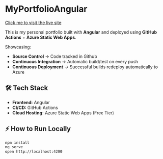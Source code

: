 # MyPortfolioAngular

[Click me to visit the live site](https://happy-ocean-047756110.1.azurestaticapps.net/)

This is my personal portfolio built with **Angular** and deployed using **GitHub Actions** + **Azure Static Web Apps**.

Showcasing:
- **Source Control** -> Code tracked in Github
- **Continuous Integration** -> Automatic build/test on every push
- **Continuous Deployment** -> Successful builds redeploy automatically to Azure

## 🛠 Tech Stack
- **Frontend:** Angular  
- **CI/CD:** GitHub Actions  
- **Cloud Hosting:** Azure Static Web Apps (Free Tier)  

## ⚡ How to Run Locally
```bash
npm install
ng serve
open http://localhost:4200
